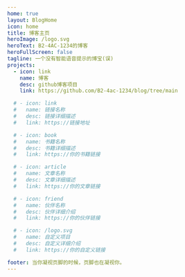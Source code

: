 ```yaml
---
home: true
layout: BlogHome
icon: home
title: 博客主页
heroImage: /logo.svg
heroText: B2-4AC-1234的博客
heroFullScreen: false
tagline: 一个没有智能语音提示的博宝(误)
projects:
  - icon: link
    name: 博客
    desc: github博客项目
    link: https://github.com/B2-4ac-1234/blog/tree/main

  # - icon: link
  #   name: 链接名称
  #   desc: 链接详细描述
  #   link: https://链接地址

  # - icon: book
  #   name: 书籍名称
  #   desc: 书籍详细描述
  #   link: https://你的书籍链接

  # - icon: article
  #   name: 文章名称
  #   desc: 文章详细描述
  #   link: https://你的文章链接

  # - icon: friend
  #   name: 伙伴名称
  #   desc: 伙伴详细介绍
  #   link: https://你的伙伴链接

  # - icon: /logo.svg
  #   name: 自定义项目
  #   desc: 自定义详细介绍
  #   link: https://你的自定义链接

footer: 当你凝视页脚的时候，页脚也在凝视你。
---
```


<!-- 这是一个博客主页的案例。

要使用此布局，你应该在页面前端设置 `layout: BlogHome` 和 `home: true`。

相关配置文档请见 [博客主页](https://theme-hope.vuejs.press/zh/guide/blog/home/)。 -->
